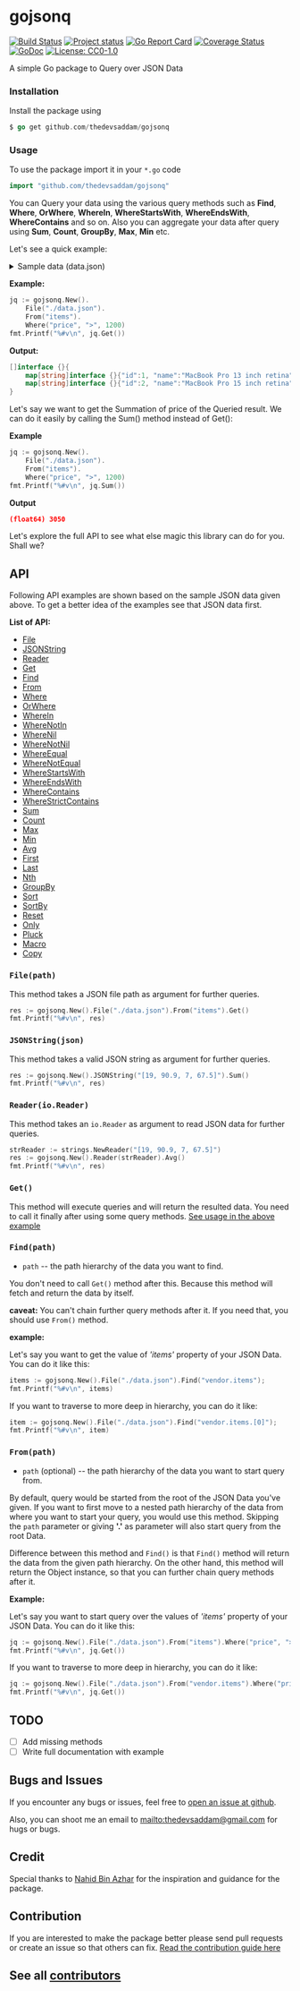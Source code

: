 gojsonq
===============
[![Build Status](https://travis-ci.org/thedevsaddam/gojsonq.svg?branch=master)](https://travis-ci.org/thedevsaddam/gojsonq)
[![Project status](https://img.shields.io/badge/version-beta-yellow.svg)](https://github.com/thedevsaddam/gojsonq/releases)
[![Go Report Card](https://goreportcard.com/badge/github.com/thedevsaddam/gojsonq)](https://goreportcard.com/report/github.com/thedevsaddam/gojsonq)
[![Coverage Status](https://coveralls.io/repos/github/thedevsaddam/gojsonq/badge.svg?branch=master)](https://coveralls.io/github/thedevsaddam/gojsonq?branch=master)
[![GoDoc](https://godoc.org/github.com/thedevsaddam/gojsonq?status.svg)](https://godoc.org/github.com/thedevsaddam/gojsonq)
[![License: CC0-1.0](https://img.shields.io/badge/License-CC0%201.0-lightgrey.svg)](https://github.com/thedevsaddam/gojsonq/blob/dev/LICENSE.md)

A simple Go package to Query over JSON Data


### Installation

Install the package using
```go
$ go get github.com/thedevsaddam/gojsonq
```

### Usage

To use the package import it in your `*.go` code
```go
import "github.com/thedevsaddam/gojsonq"
```


You can Query your data using the various query methods such as **Find**, **Where**, **OrWhere**, **WhereIn**, **WhereStartsWith**, **WhereEndsWith**, **WhereContains** and so on. Also you can aggregate your data after query using **Sum**, **Count**, **GroupBy**, **Max**, **Min** etc.

Let's see a quick example:

<details><summary>Sample data (data.json)</summary>
<pre>
{
   "name":"computers",
   "description":"List of computer products",
   "prices":[2400, 2100, 1200, 400.87, 89.90, 150.10],
   "names":["John Doe", "Jane Doe", "Tom", "Jerry", "Nicolas", "Abby"],
   "items":[
      {
         "id":1,
         "name":"MacBook Pro 13 inch retina",
         "price":1350
      },
      {
         "id":2,
         "name":"MacBook Pro 15 inch retina",
         "price":1700
      },
      {
         "id":3,
         "name":"Sony VAIO",
         "price":1200
      },
      {
         "id":4,
         "name":"Fujitsu",
         "price":850
      },
      {
         "id":null,
         "name":"HP core i3 SSD",
         "price":850
      }
   ]
}
</pre>
</details>

**Example:**
```go
jq := gojsonq.New().
    File("./data.json").
    From("items").
    Where("price", ">", 1200)
fmt.Printf("%#v\n", jq.Get())
```
**Output:**
```go
[]interface {}{
    map[string]interface {}{"id":1, "name":"MacBook Pro 13 inch retina", "price":1350},
    map[string]interface {}{"id":2, "name":"MacBook Pro 15 inch retina", "price":1700},
}
```

Let's say we want to get the Summation of price of the Queried result. We can do it easily by calling the Sum() method instead of Get():

**Example**
```go
jq := gojsonq.New().
    File("./data.json").
    From("items").
    Where("price", ">", 1200)
fmt.Printf("%#v\n", jq.Sum())
```

**Output**
```json
(float64) 3050
```


Let's explore the full API to see what else magic this library can do for you.
Shall we?

## API

Following API examples are shown based on the sample JSON data given above. To get a better idea of the examples see that JSON data first.

**List of API:**

* [File](#filepath)
* [JSONString](#jsonstringjson)
* [Reader](#readerioreader)
* [Get](#get)
* [Find](#findpath)
* [From](#frompath)
* [Where](#wherekey-op-val)
* [OrWhere](#orwherekey-op-val)
* [WhereIn](#whereinkey-val)
* [WhereNotIn](#wherenotinkey-val)
* [WhereNil](#wherenilkey)
* [WhereNotNil](#wherenotnilkey)
* [WhereEqual](#whereequalkey-val)
* [WhereNotEqual](#wherenotequalkey-val)
* [WhereStartsWith](#wherestartswithkey-val)
* [WhereEndsWith](#whereendswithkey-val)
* [WhereContains](#wherecontainskey-val)
* [WhereStrictContains](#wherestrictcontainskey-val)
* [Sum](#sum)
* [Count](#count)
* [Max](#max)
* [Min](#min)
* [Avg](#avg)
* [First](#first)
* [Last](#last)
* [Nth](#nth)
* [GroupBy](#groupby)
* [Sort](#sort)
* [SortBy](#sortby)
* [Reset](#reset)
* [Only](#only)
* [Pluck](#pluck)
* [Macro](#macrooperator-queryfunc)
* [Copy](#copy)

### `File(path)`

This method takes a JSON file path as argument for further queries.

```go
res := gojsonq.New().File("./data.json").From("items").Get()
fmt.Printf("%#v\n", res)
```

### `JSONString(json)`

This method takes a valid JSON string as argument for further queries.

```go
res := gojsonq.New().JSONString("[19, 90.9, 7, 67.5]").Sum()
fmt.Printf("%#v\n", res)
```
### `Reader(io.Reader)`

This method takes an `io.Reader` as argument to read JSON data for further queries.

```go
strReader := strings.NewReader("[19, 90.9, 7, 67.5]")
res := gojsonq.New().Reader(strReader).Avg()
fmt.Printf("%#v\n", res)
```

### `Get()`

This method will execute queries and will return the resulted data. You need to call it finally after using some query methods. [See usage in the above example](#filepath)

### `Find(path)`

* `path` -- the path hierarchy of the data you want to find.

You don't need to call `Get()` method after this. Because this method will fetch and return the data by itself.

**caveat:** You can't chain further query methods after it. If you need that, you should use `From()` method.

**example:**

Let's say you want to get the value of _'items'_ property of your JSON Data. You can do it like this:

```go
items := gojsonq.New().File("./data.json").Find("vendor.items");
fmt.Printf("%#v\n", items)
```

If you want to traverse to more deep in hierarchy, you can do it like:

```go
item := gojsonq.New().File("./data.json").Find("vendor.items.[0]");
fmt.Printf("%#v\n", item)
```

### `From(path)`

* `path` (optional) -- the path hierarchy of the data you want to start query from.

By default, query would be started from the root of the JSON Data you've given. If you want to first move to a nested path hierarchy of the data from where you want to start your query, you would use this method. Skipping the `path` parameter or giving **'.'** as parameter will also start query from the root Data.

Difference between this method and `Find()` is that `Find()` method will return the data from the given path hierarchy. On the other hand, this method will return the Object instance, so that you can further chain query methods after it.

**Example:**

Let's say you want to start query over the values of _'items'_ property of your JSON Data. You can do it like this:

```go
jq := gojsonq.New().File("./data.json").From("items").Where("price", ">", 1200)
fmt.Printf("%#v\n", jq.Get())
```

If you want to traverse to more deep in hierarchy, you can do it like:

```go
jq := gojsonq.New().File("./data.json").From("vendor.items").Where("price", ">", 1200)
fmt.Printf("%#v\n", jq.Get())
```
## TODO

- [ ] Add missing methods
- [ ] Write full documentation with example

## Bugs and Issues

If you encounter any bugs or issues, feel free to [open an issue at
github](https://github.com/thedevsaddam/gojsonq/issues).

Also, you can shoot me an email to
<mailto:thedevsaddam@gmail.com> for hugs or bugs.

## Credit

Special thanks to [Nahid Bin Azhar](https://github.com/nahid) for the inspiration and guidance for the package.

## Contribution
If you are interested to make the package better please send pull requests or create an issue so that others can fix.
[Read the contribution guide here](CONTRIBUTING.md)

## See all [contributors](https://github.com/thedevsaddam/gojsonq/graphs/contributors)
